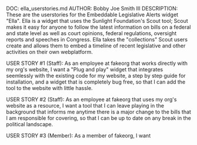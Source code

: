 DOC: ella_userstories.md
AUTHOR: Bobby Joe Smith III
DESCRIPTION: These are the userstories for the Embeddable Legislative Alerts widget "Ella". Ella is a widget that uses the Sunlight Foundation's Scout tool; Scout makes it easy for anyone to follow the latest information on bills on a federal and state level as well as court opinions, federal regulations, oversight reports and speeches in Congress. Ella takes the "collections" Scout users create and allows them to embed a timeline of recent legislative and other activities on their own webplatform.  

USER STORY #1 (Staff):
As an employee at fakeorg that works directly with my org's website, I want a "Plug and play" widget that integrates seemlessly with the existing code for my website, a step by step guide for installation, and a widget that is completely bug free, so that I can add the tool to the website with little hassle. 

USER STORY #2 (Staff):
As an employee at fakeorg that uses my org's website as a resource, I want a tool that I can leave playing in the background that informs me anytime there is a major change to the bills that I am responsible for covering, so that I can be up to date on any break in the political landscape.

USER STORY #3 (Member):
As a member of fakeorg, I want 